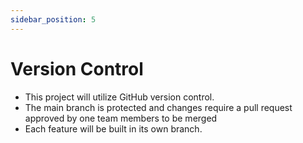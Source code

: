 ```yaml
---
sidebar_position: 5
---
```


# Version Control
* This project will utilize GitHub version control.
* The main branch is protected and changes  require a pull request approved by one team members to be merged
* Each feature will be built in its own branch.